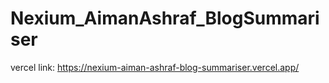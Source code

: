 # Nexium_AimanAshraf_BlogSummariser
vercel link: https://nexium-aiman-ashraf-blog-summariser.vercel.app/
